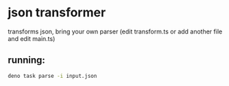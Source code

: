 # json transformer

transforms json, bring your own parser (edit transform.ts or add another file
and edit main.ts)

## running:

```bash
deno task parse -i input.json
```

